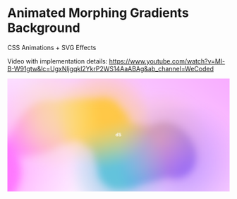 # Animated Morphing Gradients Background

CSS Animations + SVG Effects

Video with implementation details: https://www.youtube.com/watch?v=Ml-B-W91gtw&lc=UgxNljgqkl2YkrP2WS14AaABAg&ab_channel=WeCoded

<img width="1728" alt="Screenshot 2023-07-09 at 10 57 29" src="https://github.com/MyStickRUS/gradients-bg-ds/blob/main/preview.png">
